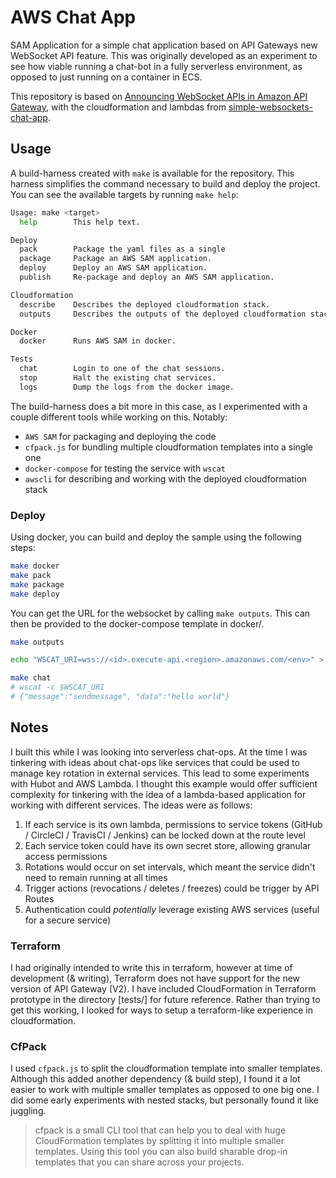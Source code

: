 # AWS Chat App

SAM Application for a simple chat application based on API Gateways new WebSocket API feature. This was originally developed as an experiment to see how viable running a chat-bot in a fully serverless environment, as opposed to just running on a container in ECS.

This repository is based on [Announcing WebSocket APIs in Amazon API Gateway](https://aws.amazon.com/blogs/compute/announcing-websocket-apis-in-amazon-api-gateway/), with the cloudformation and lambdas from [simple-websockets-chat-app](https://github.com/aws-samples/simple-websockets-chat-app).

## Usage

A build-harness created with `make` is available for the repository. This harness simplifies the command necessary to build and deploy the project. You can see the available targets by running `make help`:

```bash
Usage: make <target>
  help        This help text.

Deploy
  pack        Package the yaml files as a single
  package     Package an AWS SAM application.
  deploy      Deploy an AWS SAM application.
  publish     Re-package and deploy an AWS SAM application.

Cloudformation
  describe    Describes the deployed cloudformation stack.
  outputs     Describes the outputs of the deployed cloudformation stack.

Docker
  docker      Runs AWS SAM in docker.

Tests
  chat        Login to one of the chat sessions.
  stop        Halt the existing chat services.
  logs        Dump the logs from the docker image.
```

The build-harness does a bit more in this case, as I experimented with a couple different tools while working on this. Notably:

- `AWS SAM` for packaging and deploying the code
- `cfpack.js` for bundling multiple cloudformation templates into a single one
- `docker-compose` for testing the service with `wscat`
- `awscli` for describing and working with the deployed cloudformation stack

### Deploy

Using docker, you can build and deploy the sample using the following steps:

```bash
make docker
make pack
make package
make deploy
```

You can get the URL for the websocket by calling `make outputs`. This can then be provided to the docker-compose template in docker/.

```bash
make outputs

echo "WSCAT_URI=wss://<id>.execute-api.<region>.amazonaws.com/<env>" > docker/.env

make chat
# wscat -c $WSCAT_URI
# {"message":"sendmessage", "data":"hello world"}
```

## Notes

I built this while I was looking into serverless chat-ops. At the time I was tinkering with ideas about chat-ops like services that could be used to manage key rotation in external services. This lead to some experiments with Hubot and AWS Lambda. I thought this example would offer sufficient complexity for tinkering with the idea of a lambda-based application for working with different services. The ideas were as follows:

1) If each service is its own lambda, permissions to service tokens (GitHub / CircleCI / TravisCI / Jenkins) can be locked down at the route level
2) Each service token could have its own secret store, allowing granular access permissions
3) Rotations would occur on set intervals, which meant the service didn't need to remain running at all times
4) Trigger actions (revocations / deletes / freezes) could be trigger by API Routes
5) Authentication could _potentially_ leverage existing AWS services (useful for a secure service)

### Terraform

I had originally intended to write this in terraform, however at time of development (& writing), Terraform does not have support for the new version of API Gateway (V2). I have included CloudFormation in Terraform prototype in the directory [tests/] for future reference. Rather than trying to get this working, I looked for ways to setup a terraform-like experience in cloudformation.

### CfPack

I used `cfpack.js` to split the cloudformation template into smaller templates. Although this added another dependency (& build step), I found it a lot easier to work with multiple smaller templates as opposed to one big one. I did some early experiments with nested stacks, but personally found it like juggling.

> cfpack is a small CLI tool that can help you to deal with huge CloudFormation templates by splitting it into multiple smaller templates. Using this tool you can also build sharable drop-in templates that you can share across your projects.